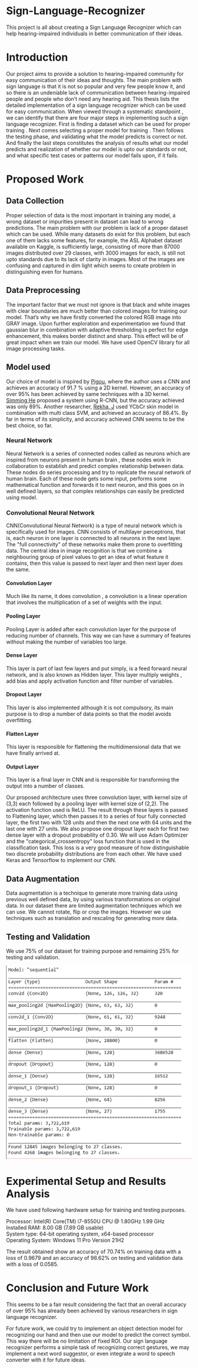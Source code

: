 # Sign-Language-Recognizer

This project is all about creating a Sign
Language Recognizer which can help hearing-impaired individuals in
better communication of their ideas.

# Introduction

Our project aims to provide a solution to hearing-impaired community for
easy communication of their ideas and thoughts. The main problem with
sign language is that it is not so popular and very few people know it,
and so there is an undeniable lack of communication between
hearing-impaired people and people who don’t need any hearing aid. This
thesis lists the detailed implementation of a sign language recognizer
which can be used for easy communication. When viewed through a
systematic standpoint , we can identify that there are four major steps
in implementing such a sign language recognizer. First is finding a
dataset which can be used for proper training . Next comes selecting a
proper model for training . Then follows the testing phase, and
validating what the model predicts is correct or not. And finally the
last steps constitutes the analysis of results what our model predicts
and realization of whether our model is upto our standards or not, and
what specific test cases or patterns our model fails upon, if it fails.


# Proposed Work

## Data Collection

Proper selection of data is the most important in training any model, a
wrong dataset or impurities present in dataset can lead to wrong
predictions. The main problem with our problem is lack of a proper
dataset which can be used. While many datasets do exist for this
problem, but each one of them lacks some features, for example, the ASL
Alphabet dataset available on Kaggle, is sufficiently large, consisting
of more than 87000 images distributed over 29 classes, with 3000 images
for each, is still not upto standards due to its lack of clarity in
images. Most of the images are confusing and captured in dim light which
seems to create problem in distinguishing even for humans.

## Data Preprocessing

The important factor that we must not ignore is that black and white
images with clear boundaries are much better than colored images for
training our model. That’s why we have firstly converted the colored RGB
image into GRAY image. Upon further exploration and experimentation we
found that gaussian blur in combination with adaptive thresholding is
perfect for edge enhancement, this makes border distinct and sharp. This
effect will be of great impact when we train our model. We have used
OpenCV library for all image processing tasks.

## Model used

Our choice of model is inspired by [Pigou](https://link.springer.com/chapter/10.1007/978-3-319-16178-5_40), where the author uses a CNN
and achieves an accuracy of 91.7 % using a 2D kernel. However, an
accuracy of over 95% has been achieved by same techniques with a 3D
kernel. [Simming He](https://ieeexplore.ieee.org/document/8950864/) proposed a system using R-CNN, but the accuracy
achieved was only 89%. Another researcher, [Rekha, J](https://ieeexplore.ieee.org/document/6169079) used YCbCr skin
model in combination with multi class SVM, and achieved an accuracy of
86.4%. By far in terms of its simplicity, and accuracy achieved CNN
seems to be the best choice, so far.

### Neural Network

Neural Network is a series of connected nodes called as neurons which
are inspired from neurons present in human brain , these nodes work in
collaboration to establish and predict complex relationship between
data. These nodes do series processing and try to replicate the neural
network of human brain. Each of these node gets some input, performs
some mathematical function and forwards it to next neuron, and this goes
on in well defined layers, so that complex relationships can easily be
predicted using model.

### Convolutional Neural Network

CNN(Convolutional Neural Network) is a type of neural network which is
specifically used for images. CNN consists of multilayer perceptrons,
that is, each neuron in one layer is connected to all neurons in the
next layer. The "full connectivity" of these networks make them prone to
overfitting data. The central idea in image recognition is that we
combine a neighbouring group of pixel values to get an idea of what
feature it contains, then this value is passed to next layer and then
next layer does the same.

#### Convolution Layer

Much like its name, it does convolution , a convolution is a linear
operation that involves the multiplication of a set of weights with the
input.

#### Pooling Layer

Pooling Layer is added after each convolution layer for the purpose of
reducing number of channels. This way we can have a summary of features
without making the number of variables too large.

#### Dense Layer

This layer is part of last few layers and put simply, is a feed forward
neural network, and is also known as Hidden layer. This layer multiply
weights , add bias and apply activation function and filter number of
variables.

#### Dropout Layer

This layer is also implemented although it is not compulsory, its main
purpose is to drop a number of data points so that the model avoids
overfitting.

#### Flatten Layer

This layer is responsible for flattening the multidimensional data that
we have finally arrived at.

#### Output Layer

This layer is a final layer in CNN and is responsible for transforming
the output into a number of classes.  
  
Our proposed architecture uses three convolution layer, with kernel size
of (3,3) each followed by a pooling layer with kernel size of (2,2). The
activation function used is ReLU. The result through these layers is
passed to Flattening layer, which then passes it to a series of four
fully connected layer, the first two with 128 units and then the next
one with 64 units and the last one with 27 units. We also propose one
dropout layer each for first two dense layer with a dropout probability
of 0.30. We will use Adam Optimizer and the "categorical\_crossentropy"
loss function that is used in the classification task. This loss is a
very good measure of how distinguishable two discrete probability
distributions are from each other. We have used Keras and Tensorflow to
implement our CNN.

## Data Augmentation

Data augmentation is a technique to generate more training data using
previous well defined data, by using various transformations on original
data. In our dataset there are limited augmentation techniques which we
can use. We cannot rotate, flip or crop the images. However we use
techniques such as translation and rescaling for generating more data.

## Testing and Validation

We use 75% of our dataset for training purpose and remaining 25% for
testing and validation.

![image](img2%20-%20model%20metrics.png)

# Experimental Setup and Results Analysis

We have used following hardware setup for training and testing
purposes.  
  
Processor: Intel(R) Core(TM) i7-8550U CPU @ 1.80GHz 1.99 GHz  
Installed RAM: 8.00 GB (7.89 GB usable)  
System type: 64-bit operating system, x64-based processor  
Operating System: Windows 11 Pro Version 21H2  
  
The result obtained show an accuracy of 70.74% on training data with a
loss of 0.9679 and an accuracy of 98.62% on testing and validation data
with a loss of 0.0585.

# Conclusion and Future Work

This seems to be a fair result considering the fact that an overall
accuracy of over 95% has already been achieved by various researchers in
sign language recognizer.  
  
For future work, we could try to implement an object detection model for
recognizing our hand and then use our model to predict the correct
symbol. This way there will be no limitation of fixed ROI. Our sign
language recognizer performs a simple task of recognizing correct
gestures, we may implement a next word suggestor, or even integrate a
word to speech converter with it for future ideas.
